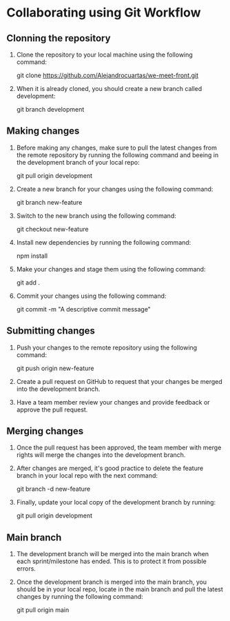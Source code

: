 # Collaborating using Git Workflow

## Clonning the repository

1. Clone the repository to your local machine using the following command:

   git clone https://github.com/Alejandrocuartas/we-meet-front.git

2. When it is already cloned, you should create a new branch called development:

   git branch development

## Making changes

1. Before making any changes, make sure to pull the latest changes from the remote repository by running the following command and beeing in the development branch of your local repo:

   git pull origin development

2. Create a new branch for your changes using the following command:

   git branch new-feature

3. Switch to the new branch using the following command:

   git checkout new-feature

4. Install new dependencies by running the following command:

   npm install

5. Make your changes and stage them using the following command:

   git add .

6. Commit your changes using the following command:

   git commit -m "A descriptive commit message"

## Submitting changes

1. Push your changes to the remote repository using the following command:

   git push origin new-feature

2. Create a pull request on GitHub to request that your changes be merged into the development branch.

3. Have a team member review your changes and provide feedback or approve the pull request.

## Merging changes

1. Once the pull request has been approved, the team member with merge rights will merge the changes into the development branch.
2. After changes are merged, it's good practice to delete the feature branch in your local repo with the next command:

   git branch -d new-feature

3. Finally, update your local copy of the development branch by running:

   git pull origin development

## Main branch

1. The development branch will be merged into the main branch when each sprint/milestone has ended. This is to protect it from possible errors.
2. Once the development branch is merged into the main branch, you should be in your local repo, locate in the main branch and pull the latest changes by running the following command:

   git pull origin main

